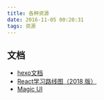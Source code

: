 ```yaml
---
title: 各种资源
date: 2016-11-05 00:20:31
tags: 资源
---
```


## 文档

+ [hexo文档](https://hexo.io/zh-cn/docs/index.html)
+ [React学习路线图（2018 版）](https://ctolib.com/topics-133463.html)
+ [Magic UI](https://magicui.design/docs/components/grid-pattern)
